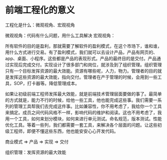 # 前端工程化的意义

工程化是什么：微观视角、宏观视角

微观视角：代码有什么问题，用什么工具解决
宏观视角：

所有软件的目的是盈利，那就需要了解软件的盈利模式，在这个市场下，谁和谁，用什么方式进行交易。有了盈利模式，我们就可以去设计产品，产品有网页的、app、桌面、小程序。这些都是产品的表现形式。产品的最终目的是交付。产品通过实现后完成交付。实现设计了很多部门和岗位，就涉及到了组织管理。组织管理只有一个目标发挥资源的最大效能。资源有哪些呢，人力，物力。管理者的目的就是发挥这些资源的最大效能，指向交付。管理者在产于管理的时候，会用到一些工具，SOP，打卡器等。降低管理成本。

如果让初级前端工程师发挥最大效能，就是前端技术管理层面要做的事了。最简单的方式就是，能力不行的时候，给他一些工具，他也能完成这些事。我们需要一系列的管理工具帮我们去完成这件事。比如兼容性，你不用考虑了，我给你一个工具来搞定。成员之间代码风格不一样，影响代码的维护和阅读。这也不用考虑了，我用一个工具，如何来划分模块，如何来进行单元测试。命名规范，版本测试。性能优化工具。等着一些列，我们都需要一套工具，来解决各个层面的问题。让这些初级工程师，即便不懂这些东西，他也能安安心心开发代码。

商业模式 => 产品 => 实现 => 交付

组织管理：发挥资源的最大效能
